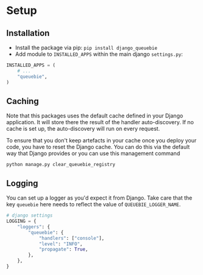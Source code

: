 # Setup

## Installation

- Install the package via pip: `pip install django_queuebie`
- Add module to `INSTALLED_APPS` within the main django `settings.py`:

```python
INSTALLED_APPS = (
    # ...
    "queuebie",
)
```

## Caching

Note that this packages uses the default cache defined in your Django application. It will store there the result of the
handler auto-discovery. If no cache is set up, the auto-discovery will run on every request.

To ensure that you don't keep artefacts in your cache once you deploy your code, you have to reset the Django cache. You
can do this via the default way that Django provides or you can use this management command

`python manage.py clear_queuebie_registry`

## Logging

You can set up a logger as you'd expect it from Django. Take care that the key `queuebie` here needs to reflect the
value of `QUEUEBIE_LOGGER_NAME`.

```python
# django settings
LOGGING = {
    "loggers": {
        "queuebie": {
            "handlers": ["console"],
            "level": "INFO",
            "propagate": True,
        },
    },
}
```
